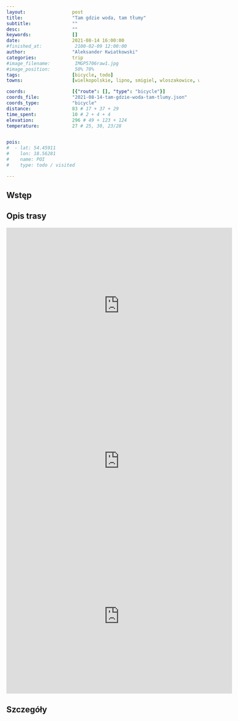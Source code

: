 ```yaml
---
layout:                 post
title:                  "Tam gdzie woda, tam tłumy"
subtitle:               ""
desc:                   ""
keywords:               []
date:                   2021-08-14 16:00:00
#finished_at:            2100-02-09 12:00:00
author:                 "Aleksander Kwiatkowski"
categories:             trip
#image_filename:         IMGP5706raw1.jpg
#image_position:         50% 70%
tags:                   [bicycle, todo]
towns:                  [wielkopolskie, lipno, smigiel, wloszakowice, wijewo, przemet]

coords:                 [{"route": [], "type": "bicycle"}]
coords_file:            "2021-08-14-tam-gdzie-woda-tam-tlumy.json"
coords_type:            "bicycle"
distance:               83 # 17 + 37 + 29
time_spent:             10 # 2 + 4 + 4
elevation:              296 # 49 + 123 + 124
temperature:            27 # 25, 30, 23/28


pois:
#  - lat: 54.45911
#    lon: 18.56281
#    name: POI
#    type: todo / visited

---
```



## Wstęp

## Opis trasy

<iframe height='405' width='590' frameborder='0' allowtransparency='true' scrolling='no' src='https://www.strava.com/activities/5797497004/embed/7939af7d5bb4b02b21c5bb274813450b4dca4ff5'></iframe>

<iframe height='405' width='590' frameborder='0' allowtransparency='true' scrolling='no' src='https://www.strava.com/activities/5797506859/embed/da33fb78c8c415c6d9fe2afeecfb0964f23b42f4'></iframe>

<iframe height='405' width='590' frameborder='0' allowtransparency='true' scrolling='no' src='https://www.strava.com/activities/5797518043/embed/c3eb5b9f80ac9272614d834411b62249da2bdb73'></iframe>


## Szczegóły
